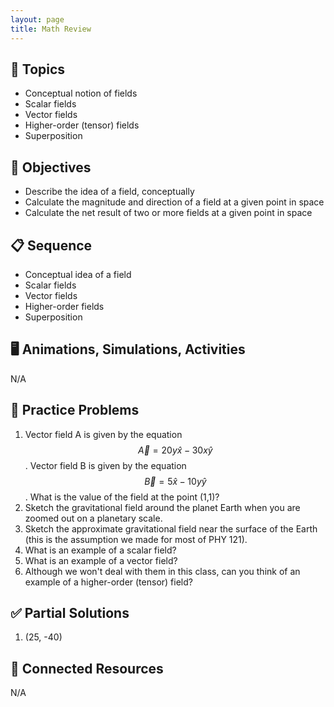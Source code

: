 ```yaml
---
layout: page
title: Math Review
---
```


## 🔖 Topics

* Conceptual notion of fields
* Scalar fields
* Vector fields
* Higher-order (tensor) fields
* Superposition

## 🎯 Objectives

* Describe the idea of a field, conceptually
* Calculate the magnitude and direction of a field at a given point in space
* Calculate the net result of two or more fields at a given point in space

## 📋 Sequence

* Conceptual idea of a field
* Scalar fields
* Vector fields
* Higher-order fields
* Superposition

## 🖥️ Animations, Simulations, Activities

N/A

## 📝 Practice Problems

1. Vector field A is given by the equation $$ \vec{A} = 20 y \hat{x} - 30 x \hat{y} $$. Vector field B is given by the equation $$ \vec{B} = 5 \hat{x} - 10 y \hat{y} $$. What is the value of the field at the point (1,1)?
2. Sketch the gravitational field around the planet Earth when you are zoomed out on a planetary scale.
3. Sketch the approximate gravitational field near the surface of the Earth (this is the assumption we made for most of PHY 121).
4. What is an example of a scalar field?
5. What is an example of a vector field?
6. Although we won't deal with them in this class, can you think of an example of a higher-order (tensor) field?

## ✅ Partial Solutions

1. (25, -40)

## 📘 Connected Resources

N/A
